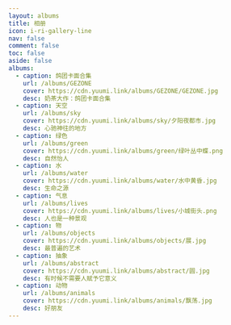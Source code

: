 ```yaml
---
layout: albums
title: 相册
icon: i-ri-gallery-line
nav: false
comment: false
toc: false
aside: false
albums:
  - caption: 鸽团卡面合集
    url: /albums/GEZONE
    cover: https://cdn.yuumi.link/albums/GEZONE/GEZONE.jpg
    desc: 奶茶大作：鸽团卡面合集
  - caption: 天空
    url: /albums/sky
    cover: https://cdn.yuumi.link/albums/sky/夕阳夜都市.jpg
    desc: 心驰神往的地方
  - caption: 绿色
    url: /albums/green
    cover: https://cdn.yuumi.link/albums/green/绿叶丛中蝶.png
    desc: 自然怡人
  - caption: 水
    url: /albums/water
    cover: https://cdn.yuumi.link/albums/water/水中黄昏.jpg
    desc: 生命之源
  - caption: 气息
    url: /albums/lives
    cover: https://cdn.yuumi.link/albums/lives/小城街头.png
    desc: 人也是一种景观
  - caption: 物
    url: /albums/objects
    cover: https://cdn.yuumi.link/albums/objects/展.jpg
    desc: 最普遍的艺术
  - caption: 抽象
    url: /albums/abstract
    cover: https://cdn.yuumi.link/albums/abstract/圆.jpg
    desc: 有时候不需要人赋予它意义
  - caption: 动物
    url: /albums/animals
    cover: https://cdn.yuumi.link/albums/animals/飘荡.jpg
    desc: 好朋友
---
```


